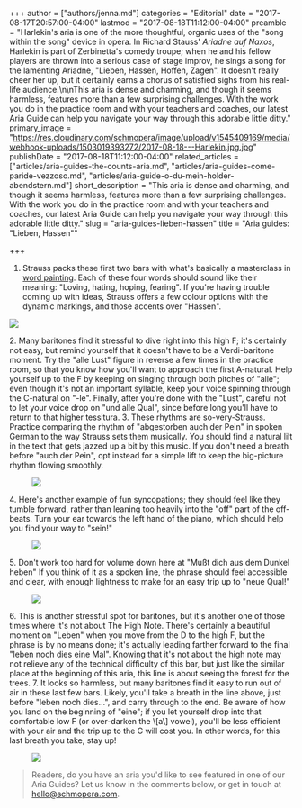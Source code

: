 +++
author = ["authors/jenna.md"]
categories = "Editorial"
date = "2017-08-17T20:57:00-04:00"
lastmod = "2017-08-18T11:12:00-04:00"
preamble = "Harlekin's aria is one of the more thoughtful, organic uses of the \"song within the song\" device in opera. In Richard Stauss' *Ariadne auf Naxos*, Harlekin is part of Zerbinetta's comedy troupe; when he and his fellow players are thrown into a serious case of stage improv, he sings a song for the lamenting Ariadne, \"Lieben, Hassen, Hoffen, Zagen\". It doesn't really cheer her up, but it certainly earns a chorus of satisfied sighs from his real-life audience.\n\nThis aria is dense and charming, and though it seems harmless, features more than a few surprising challenges. With the work you do in the practice room and with your teachers and coaches, our latest Aria Guide can help you navigate your way through this adorable little ditty."
primary_image = "https://res.cloudinary.com/schmopera/image/upload/v1545409169/media/webhook-uploads/1503019393272/2017-08-18---Harlekin.jpg.jpg"
publishDate = "2017-08-18T11:12:00-04:00"
related_articles = ["articles/aria-guides-the-counts-aria.md", "articles/aria-guides-come-paride-vezzoso.md", "articles/aria-guide-o-du-mein-holder-abendstern.md"]
short_description = "This aria is dense and charming, and though it seems harmless, features more than a few surprising challenges. With the work you do in the practice room and with your teachers and coaches, our latest Aria Guide can help you navigate your way through this adorable little ditty."
slug = "aria-guides-lieben-hassen"
title = "Aria guides: &quot;Lieben, Hassen&quot;"

+++
1. Strauss packs these first two bars with what's basically a masterclass in [word painting](https://en.wikipedia.org/wiki/Word_painting). Each of these four words should sound like their meaning: "Loving, hating, hoping, fearing". If you're having trouble coming up with ideas, Strauss offers a few colour options with the dynamic markings, and those accents over "Hassen". <figure data-type="image">

![](https://res.cloudinary.com/schmopera/image/upload/v1545409169/media/webhook-uploads/1503017778481/Aria-Guide---Harlekin---annotated-1.jpg.jpg)
   </figure>
2. Many baritones find it stressful to dive right into this high F; it's certainly not easy, but remind yourself that it doesn't have to be a Verdi-baritone moment. Try the "alle Lust" figure in reverse a few times in the practice room, so that you know how you'll want to approach the first A-natural. Help yourself up to the F by keeping on singing through both pitches of "alle"; even though it's not an important syllable, keep your voice spinning through the C-natural on "-le". Finally, after you're done with the "Lust", careful not to let your voice drop on "und alle Qual", since before long you'll have to return to that higher tessitura.
3. These rhythms are so-very-Strauss. Practice comparing the rhythm of "abgestorben auch der Pein" in spoken German to the way Strauss sets them musically. You should find a natural lilt in the text that gets jazzed up a bit by this music. If you don't need a breath before "auch der Pein", opt instead for a simple lift to keep the big-picture rhythm flowing smoothly.<figure data-type="image">

![](https://res.cloudinary.com/schmopera/image/upload/v1545409169/media/webhook-uploads/1503017791595/Aria-Guide---Harlekin---annotated-2.jpg.jpg)
   </figure>
4. Here's another example of fun syncopations; they should feel like they tumble forward, rather than leaning too heavily into the "off" part of the off-beats. Turn your ear towards the left hand of the piano, which should help you find your way to "sein!"<figure data-type="image">

![](https://res.cloudinary.com/schmopera/image/upload/v1545409169/media/webhook-uploads/1503017799395/Aria-Guide---Harlekin---annotated-3.jpg.jpg)
   </figure>
5. Don't work too hard for volume down here at "Mußt dich aus dem Dunkel heben" If you think of it as a spoken line, the phrase should feel accessible and clear, with enough lightness to make for an easy trip up to "neue Qual!"<figure data-type="image">

![](https://res.cloudinary.com/schmopera/image/upload/v1545409169/media/webhook-uploads/1503017808658/Aria-Guide---Harlekin---annotated-4.jpg.jpg)
   </figure>
6. This is another stressful spot for baritones, but it's another one of those times where it's not about The High Note. There's certainly a beautiful moment on "Leben" when you move from the D to the high F, but the phrase is by no means done; it's actually leading farther forward to the final "leben noch dies eine Mal". Knowing that it's not about the high note may not relieve any of the technical difficulty of this bar, but just like the similar place at the beginning of this aria, this line is about seeing the forest for the trees.
7. It looks so harmless, but many baritones find it easy to run out of air in these last few bars. Likely, you'll take a breath in the line above, just before "leben noch dies...", and carry through to the end. Be aware of how you land on the beginning of "eine"; if you let yourself drop into that comfortable low F (or over-darken the \[a\] vowel), you'll be less efficient with your air and the trip up to the C will cost you. In other words, for this last breath you take, stay up!

<figure data-type="image">

![](https://res.cloudinary.com/schmopera/image/upload/v1545409169/media/webhook-uploads/1503017818974/Aria-Guide---Harlekin---annotated---5.jpg.jpg)
</figure>

> Readers, do you have an aria you'd like to see featured in one of our Aria Guides? Let us know in the comments below, or get in touch at [hello@schmopera.com](mailto:hello@schmopera.com).